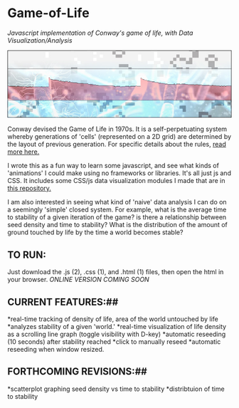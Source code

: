 # Game-of-Life
_Javascript implementation of Conway's game of life, with Data Visualization/Analysis_

![the game of life](splash.jpg)

Conway devised the Game of Life in 1970s. It is a self-perpetuating system whereby generations of 'cells' (represented on a 2D grid) are determined by the layout of previous generation. For specific details about the rules, [read more here.](https://en.wikipedia.org/wiki/Conway%27s_Game_of_Life)

I wrote this as a fun way to learn some javascript, and see what kinds of 'animations' I could make using no frameworks or libraries. It's all just js and CSS. It includes some CSS/js data visualization modules I made that are in [this repository.](www.github.com/severalprojects/CSS_DataVis) 

I am also interested in seeing what kind of 'naive' data analysis I can do on a seemingly 'simple' closed system. For example, what is the average time to stability of a given iteration of the game? is there a relationship between seed density and time to stability? What is the distribution of the amount of ground touched by life by the time a world becomes stable? 

## TO RUN: ##

Just download the .js (2), .css (1), and .html (1) files, then open the html in your browser. _ONLINE VERSION COMING SOON_ 


## CURRENT FEATURES:##
*real-time tracking of density of life, area of the world untouched by life
*analyzes stability of a given 'world.'
*real-time visualization of life density as a scrolling line graph (toggle visibility with D-key)
*automatic reseeding (10 seconds) after stability reached 
*click to manually reseed
*automatic reseeding when window resized. 

## FORTHCOMING REVISIONS:##
*scatterplot graphing seed density vs time to stability
*distribtuion of time to stability 




